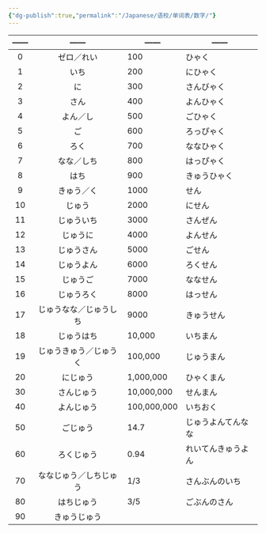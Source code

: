```yaml
---
{"dg-publish":true,"permalink":"/Japanese/语校/单词表/数字/"}
---
```


| ——  |     ——      | ——          | ——        |
| :-: | :---------: | ----------- | --------- |
|  0  |    ゼロ／れい    | 100         | ひゃく       |
|  1  |     いち      | 200         | にひゃく      |
|  2  |      に      | 300         | さんびゃく     |
|  3  |     さん      | 400         | よんひゃく     |
|  4  |    よん／し     | 500         | ごひゃく      |
|  5  |      ご      | 600         | ろっぴゃく     |
|  6  |     ろく      | 700         | ななひゃく     |
|  7  |    なな／しち    | 800         | はっぴゃく     |
|  8  |     はち      | 900         | きゅうひゃく    |
|  9  |    きゅう／く    | 1000        | せん        |
| 10  |     じゅう     | 2000        | にせん       |
| 11  |    じゅういち    | 3000        | さんぜん      |
| 12  |    じゅうに     | 4000        | よんせん      |
| 13  |    じゅうさん    | 5000        | ごせん       |
| 14  |    じゅうよん    | 6000        | ろくせん      |
| 15  |    じゅうご     | 7000        | ななせん      |
| 16  |    じゅうろく    | 8000        | はっせん      |
| 17  | じゅうなな／じゅうしち | 9000        | きゅうせん     |
| 18  |    じゅうはち    | 10,000      | いちまん      |
| 19  | じゅうきゅう／じゅうく | 100,000     | じゅうまん     |
| 20  |    にじゅう     | 1,000,000   | ひゃくまん     |
| 30  |    さんじゅう    | 10,000,000  | せんまん      |
| 40  |    よんじゅう    | 100,000,000 | いちおく      |
| 50  |    ごじゅう     | 14.7        | じゅうよんてんなな |
| 60  |    ろくじゅう    | 0.94        | れいてんきゅうよん |
| 70  | ななじゅう／しちじゅう | 1/3         | さんぶんのいち   |
| 80  |    はちじゅう    | 3/5         | ごぶんのさん    |
| 90  |   きゅうじゅう    |             |           |
